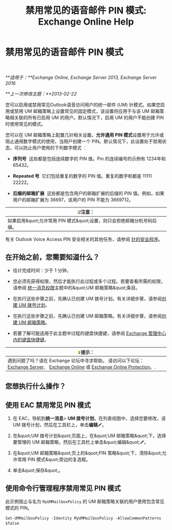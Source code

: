 ﻿---
title: '禁用常见的语音邮件 PIN 模式: Exchange Online Help'
TOCTitle: 禁用常见的语音邮件 PIN 模式
ms:assetid: eecc40ae-fac7-41e4-a1e1-16330f4462a3
ms:mtpsurl: https://technet.microsoft.com/zh-cn/library/Bb125160(v=EXCHG.150)
ms:contentKeyID: 50556695
ms.date: 05/23/2018
mtps_version: v=EXCHG.150
ms.translationtype: MT
---

# 禁用常见的语音邮件 PIN 模式

 

_**适用于：**Exchange Online, Exchange Server 2013, Exchange Server 2016_

_**上一次修改主题：**2013-02-22_

您可以启用或禁用常见Outlook语音访问用户的统一邮件 (UM) 针模式。如果您启用或禁用 UM 邮箱策略上设置常见的固定模式，该设置将应用于与该 UM 邮箱策略相关联的所有已启用 UM 的用户。默认情况下，启用 UM 的用户不能创建 PIN 时使用常见的模式。

您可以在 UM 邮箱策略上配置几针相关设置。**允许通用 PIN 模式**设置用于允许或阻止通用数字模式的使用，当用户创建一个 PIN。默认情况下，此设置处于禁用状态，可以防止用户使用的下列数字模式 ︰

  - **序列号**  这些都是包括连续数字的 PIN 值。Pin 的连续编号的示例有 1234年和 65432。

  - **Repeated 号**  它们包括重复的数字的 PIN 值。重复的数字和都是 11111 22222。

  - **后缀的邮箱扩展**  这些都是包含用户的邮箱扩展的后缀的 PIN 值。例如，如果用户的邮箱扩展为 36697，该用户的 PIN 不能为 3669712。

<table>
<thead>
<tr class="header">
<th><img src="images/Bb124558.note(EXCHG.150).gif" title="注意" alt="注意" />注意：</th>
</tr>
</thead>
<tbody>
<tr class="odd">
<td>如果启用&amp;quot;允许常用 PIN 模式&amp;quot;设置，则只会拒绝邮箱分机号码后缀。</td>
</tr>
</tbody>
</table>


有关 Outlook Voice Access PIN 安全相关的其他任务，请参阅 [针的安全程序](pin-security-procedures-exchange-2013-help.md)。

## 在开始之前，您需要知道什么？

  - 估计完成时间：少于 1 分钟。

  - 您必须先获得权限，然后才能执行此过程或多个过程。若要查看所需的权限，请参阅 [统一消息权限](unified-messaging-permissions-exchange-2013-help.md)主题中的\&quot;UM 邮箱策略\&quot;条目。

  - 在执行这些步骤之前，先确认已创建 UM 拨号计划。有关详细步骤，请参阅[创建 UM 拨号计划](create-a-um-dial-plan-exchange-2013-help.md)。

  - 在执行这些步骤之前，先确认已创建 UM 邮箱策略。有关详细步骤，请参阅[创建 UM 邮箱策略](create-a-um-mailbox-policy-exchange-2013-help.md)。

  - 若要了解可能适用于此主题中过程的键盘快捷键，请参阅 [Exchange 管理中心内的键盘快捷键](keyboard-shortcuts-in-the-exchange-admin-center-exchange-online-protection-help.md)。

<table>
<thead>
<tr class="header">
<th><img src="images/Bb124558.tip(EXCHG.150).gif" title="提示" alt="提示" />提示：</th>
</tr>
</thead>
<tbody>
<tr class="odd">
<td>遇到问题了吗？请在 Exchange 论坛中寻求帮助。 请访问以下论坛：<a href="https://go.microsoft.com/fwlink/p/?linkid=60612">Exchange Server</a>、 <a href="https://go.microsoft.com/fwlink/p/?linkid=267542">Exchange Online</a> 或 <a href="https://go.microsoft.com/fwlink/p/?linkid=285351">Exchange Online Protection</a>。.</td>
</tr>
</tbody>
</table>


## 您想执行什么操作？

## 使用 EAC 禁用常见 PIN 模式

1.  在 EAC，导航到**统一消息**\> **UM 拨号计划**。在列表视图中，选择您要修改，该 UM 拨号计划，然后在工具栏上，单击**编辑**![编辑图标](images/Bb124582.6f53ccb2-1f13-4c02-bea0-30690e6ea71d(EXCHG.150).gif "编辑图标")。

2.  在\&quot;UM 拨号计划\&quot;页面上，在\&quot;UM 邮箱策略\&quot;下，选择要管理的 UM 邮箱策略，然后在工具栏上单击\&quot;编辑\&quot;![编辑图标](images/Bb124582.6f53ccb2-1f13-4c02-bea0-30690e6ea71d(EXCHG.150).gif "编辑图标")。

3.  在\&quot;UM 邮箱策略\&quot;页上的\&quot;PIN 策略\&quot;下，清除\&quot;允许常用 PIN 模式\&quot;旁边的复选框。

4.  单击\&quot;保存\&quot;。

## 使用命令行管理程序禁用常见 PIN 模式

此示例阻止与名为 `MyUMMailboxPolicy` 的 UM 邮箱策略关联的用户使用包含常见模式的 PIN。

    Set-UMMailboxPolicy -Identity MyUMMailboxPolicy -AllowCommonPatterns $false

